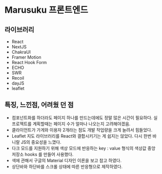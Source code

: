 # Marusuku 프론트엔드

## 라이브러리

- React
- NextJS
- ChakraUI
- Framer Motion
- React Hook Form
- ECHO
- SWR
- Recoil
- dayJS
- leaflet

## 특징, 느낀점, 어려웠 던 점

- 컴포넌트화를 하더라도 페이지 하나를 만드는데에도 정말 많은 시간이 필요하다. 실 프로젝트를 계획할때는 페이지 수가 얼마나 나오는지 고려해야겠음.
- 클라이언트가 가게와 이용자 2개라는 점도 개발 작업량을 크게 늘려서 힘들었다.
- Leaflet 지도 라이브러리를 React와 결합시키기는 게 쉽지는 않았다. 다시 한번 바니랄 JS의 중요성을 느꼈다.
- 다크 모드를 지원하기 위해 색상 모드에 반응하는 key : value 형식의 색상값 중앙 저장소 hooks 를 만들어 사용했다.
- 색에 관해서 구글의 Material 디자인 이론을 보고 참고 하였다.
- 상단바와 하단바를 스크롤 상태에 따른 반응형으로 제작하였다.
